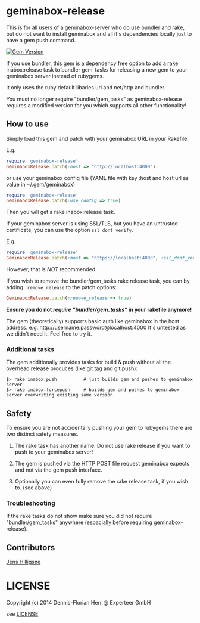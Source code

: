 geminabox-release
=================

This is for all users of a geminabox-server who do use bundler and rake, but do not want to install geminabox and all it's
dependencies locally just to have a gem push command.

[![Gem Version](https://badge.fury.io/rb/geminabox-release.png)](http://badge.fury.io/rb/geminabox-release)

If you use bundler, this gem is a dependency free option to add a rake inabox:release task to bundler gem_tasks for releasing a new gem to
 your geminabox server instead of rubygems.
 
It only uses the ruby default libaries uri and net/http and bundler.
 
 
You must no longer require "bundler/gem_tasks" as geminabox-release requires a modified version for you which supports all other functionality!

## How to use

Simply load this gem and patch with your geminabox URL in your Rakefile. 

E.g.

```ruby
require 'geminabox-release'
GeminaboxRelease.patch(:host => "http://localhost:4000")

```

or use your geminabox config file (YAML file with key :host and host url as value in ~/.gem/geminabox)

```ruby
require 'geminabox-release'
GeminaboxRelease.patch(:use_config => true)

```

Then you will get a rake inabox:release task.

If your geminabox server is using SSL/TLS, but you have an untrusted certificate, you can use the option `ssl_dont_verify`.

E.g.

```ruby
require 'geminabox-release'
GeminaboxRelease.patch(:host => "https://localhost:4000", :ssl_dont_verify => true)
```

However, that is _NOT_ recommended.


If you wish to remove the bundler/gem_tasks rake release task, you can by adding `:remove_release` to the patch options:

```ruby
GeminaboxRelease.patch(:remove_release => true)

```


**Ensure you do not _require "bundler/gem_tasks"_ in your rakefile anymore!**

The gem (theoretically) supports basic auth like geminabox in the host address. e.g. http://username:password@localhost:4000
It's untested as we didn't need it. Feel free to try it.


### Additional tasks

The gem additionally provides tasks for build & push without all the overhead release produces (like git tag and git push):

```Shell
$> rake inabox:push          # just builds gem and pushes to geminabox server
$> rake inabox:forcepush     # builds gem and pushes to geminabox server overwriting existing same version

```

## Safety

To ensure you are not accidentally pushing your gem to rubygems there are two distinct safety measures.

1) The rake task has another name. Do not use rake release if you want to push to your geminabox server!

2) The gem is pushed via the HTTP POST file request geminabox expects and not via the gem push interface.

3) Optionally you can even fully remove the rake release task, if you wish to. (see above)

### Troubleshooting

If the rake tasks do not show make sure you did not require "bundler/gem_tasks" anywhere (espacially before requiring geminabox-release).

## Contributors

[Jens Hilligsøe](https://github.com/hilli)


# LICENSE

Copyright (c) 2014 Dennis-Florian Herr @ Experteer GmbH

see [LICENSE](LICENSE)


